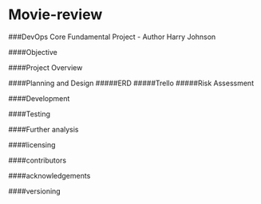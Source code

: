 # Movie-review

###DevOps Core Fundamental Project - Author Harry Johnson

####Objective

####Project Overview

####Planning and Design
#####ERD
#####Trello
#####Risk Assessment

####Development

####Testing

####Further analysis

####licensing

####contributors

####acknowledgements

####versioning
